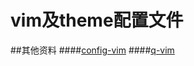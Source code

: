 # vim及theme配置文件

##其他资料
####[config-vim](https://github.com/alexandrebouthinon/Config-VIM)
####[q-vim](https://github.com/qiqiboy/q-vim)
